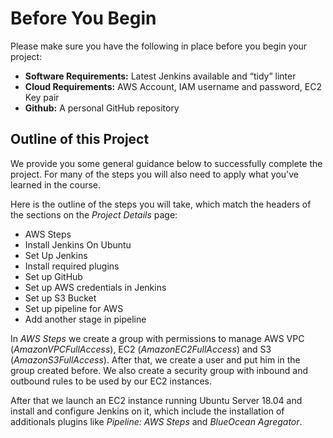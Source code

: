 # Before You Begin

Please make sure you have the following in place before you begin your project:

* **Software Requirements:** Latest Jenkins available and “tidy” linter
* **Cloud Requirements:** AWS Account, IAM username and password, EC2 Key pair
* **Github:** A personal GitHub repository

## Outline of this Project

We provide you some general guidance below to successfully complete the project. For many of the steps you will also need to apply what you've learned in the course.

Here is the outline of the steps you will take, which match the headers of the sections on the *Project Details* page:

* AWS Steps
* Install Jenkins On Ubuntu
* Set Up Jenkins
* Install required plugins
* Set up GitHub
* Set up AWS credentials in Jenkins
* Set up S3 Bucket
* Set up pipeline for AWS
* Add another stage in pipeline


In *AWS Steps* we create a group with permissions to manage AWS VPC (*AmazonVPCFullAccess*), EC2 (*AmazonEC2FullAccess*) and S3 (*AmazonS3FullAccess*). After that, we create a user and put him in the group created before. We also create a security group with inbound and outbound rules to be used by our EC2 instances.

After that we launch an EC2 instance running Ubuntu Server 18.04 and install and configure Jenkins on it, which include the installation of additionals plugins like *Pipeline: AWS Steps* and *BlueOcean Agregator*.

We create a S3 Bucket with public access and set jenkins to upload a index.html from github to S3 Bucket via Jenkinks pipeline.




